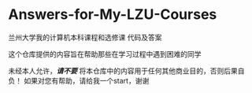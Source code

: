 # Answers-for-My-LZU-Courses

兰州大学我的计算机本科课程和选修课 代码及答案

这个仓库提供的内容旨在帮助那些在学习过程中遇到困难的同学

未经本人允许，***请不要*** 将本仓库中的内容用于任何其他商业目的，否则后果自负！
如果对您有帮助，请给我一个start，谢谢
